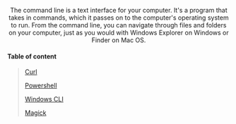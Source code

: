 
<div><p align="center">
<p align="center">The command line is a text interface for your computer. It's a program that takes in commands, which it passes on to the computer's operating system to run. From the command line, you can navigate through files and folders on your computer, just as you would with Windows Explorer on Windows or Finder on Mac OS.</p></div>

#### Table of content

> [Curl](/Programmation/Command%20Line/Curl)
>
> [Powershell](/Programmation/Command%20Line/Powershell)
>  
> [Windows CLI](/Programmation/Command%20Line/Windows%20CLI)
>  
> [Magick](/Programmation/Command%20Line/Magick)

